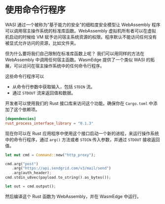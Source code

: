 # 使用命令行程序

WASI 通过一个被称为“基于能力的安全”的细粒度安全模型让 WebAssembly 程序可以调用宿主操作系统的标准库函数。WebAssembly 虚拟机所有者可以在虚拟机启动的时候给 VM 赋予访问宿主系统资源的权限。程序默认不能访问任何没有被显式允许访问的资源，比如文件夹。

但为什么要将我们自己限制在标准库函数上呢？ 我们可以用同样的方法在 WebAssembly 中调用任何宿主函数。WasmEdge 提供了一个类似 WASI 的拓展，可以访问在宿主操作系统中的任何命令行程序。

这些命令行程序可以

* 从命令行参数中获取输入，包括 `STDIN` 流。
* 通过 `STDOUT` 流来返回值和数据。

开发者可以使用我们的 Rust 接口库来访问这个功能。确保你在 `Cargo.toml` 中添加了这个依赖项。

```toml
[dependencies]
rust_process_interface_library = "0.1.3"
```

现在你可以在 Rust 应用程序中使用这个接口启动一个新的进程，来运行操作系统中的命令行程序，通过 `arg()` 方法或者 `STDIN` 传入参数，并通过 `STDOUT` 接收返回值。

```rust
let mut cmd = Command::new("http_proxy");

cmd.arg("post")
   .arg("https://api.sendgrid.com/v3/mail/send")
   .arg(auth_header);  
cmd.stdin_u8vec(payload.to_string().as_bytes());

let out = cmd.output();
```

然后编译这个 Rust 函数为 WebAssembly，并在 WasmEdge 中运行。
